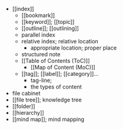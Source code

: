 - [[index]]
    - [[bookmark]]
    - [[keyword]]; [[topic]]
    - [[outline]]; [[outlining]]
    - parallel index
    - relative index; relative location
        - appropriate location; proper place
    - structured note
    - [[Table of Contents (ToC)]]
        - [[Map of Content (MoC)]]
    - [[tag]]; [[label]]; [[category]]...
        - tag-line;
        - the types of content
- file cabinet
- [[file tree]]; knowledge tree
- [[folder]]
- [[hierarchy]]
- [[mind map]]; mind mapping
